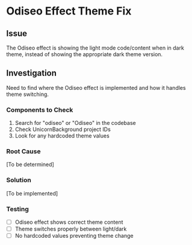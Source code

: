 # Odiseo Effect Theme Fix

## Issue
The Odiseo effect is showing the light mode code/content when in dark theme, instead of showing the appropriate dark theme version.

## Investigation
Need to find where the Odiseo effect is implemented and how it handles theme switching.

### Components to Check
1. Search for "odiseo" or "Odiseo" in the codebase
2. Check UnicornBackground project IDs
3. Look for any hardcoded theme values

### Root Cause
[To be determined]

### Solution
[To be implemented]

### Testing
- [ ] Odiseo effect shows correct theme content
- [ ] Theme switches properly between light/dark
- [ ] No hardcoded values preventing theme change